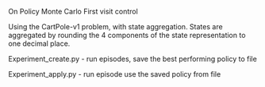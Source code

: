 On Policy Monte Carlo First visit control

Using the CartPole-v1 problem, with state aggregation.
States are aggregated by rounding the 4 components of the state representation
to one decimal place.

Experiment\_create.py - run episodes, save the best performing policy to file

Experiment\_apply.py - run episode use the saved policy from file
